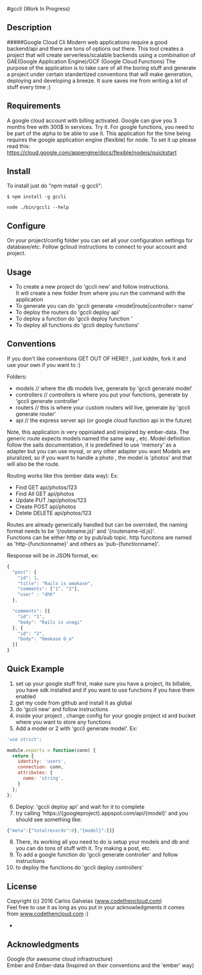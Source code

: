 #gccli (Work In Progress)

## Description

#####Google Cloud Cli 
Modern web applications require a good backend/api and there are tons of options out there. This tool creates a project that will create serverless/scalable backends using a combination of GAE(Google Application Engine)/GCF (Google Cloud Functions)
The purpose of the application is to take care of all the boring stuff and generate a project under certain standertized conventions that will make generation, deploying and developing a breeze. It sure saves me from writing a lot of stuff every time ;)

## Requirements

A google cloud account with billing activated. Google can give you 3 months free with 300$ in services. Try it.
For google functions, you need to be part of the alpha to be able to use it.
This application for the time being requires the google application engine (flexible) for node. To set it up
please read this:
https://cloud.google.com/appengine/docs/flexible/nodejs/quickstart

## Install

To install just do "npm install -g gccli":

```
$ npm install -g gccli
```

```node ./bin/gccli --help```

## Configure

On your project/config folder you can set all your configuration settings for database/etc.
Follow gcloud instructions to connect to your account and project.

## Usage

* To create a new project do 'gccli new' and follow instructions.  
  It will create a new folder from where you run the command with the application
* To generate you can do 'gccli generate <model|route|controller> name'
* To deploy the routers do 'gccli deploy api'
* To deploy a function do 'gccli deploy function <function-name> <trigger>'
* To deploy all functions do 'gccli deploy functions'

## Conventions

If you don't like conventions GET OUT OF HERE!! , just kiddin, fork it and use your own if you want to :)

Folders:  
* models  // where the db models live, generate by 'gccli generate model'  
* controllers // controllers is where you put your functions, generate by 'gccli generate controller'  
* routers // this is where your custom routers will live, generate by 'gccli generate router'  
* api // the express server api (or google cloud function api in the future)

Note, this application is very oppiniated and insipired by ember-data. The generic route expects models named the same way , etc.
Model definition follow the sails documentation, it is predefined to use 'memory' as a adapter but you can use mysql, or any other adapter you want
Models are pluralized, so if you want to handle a photo , the model is 'photos' and that will also be the route.

Routing works like this (ember data way):
Ex:
* Find	GET	api/photos/123
* Find All	GET	api/photos
* Update	PUT	/api/photos/123
* Create	POST	api/photos
* Delete	DELETE	api/photos/123

Routes are already generically handled but can be overrided, the naming format needs to be '{routename.js}' and '{routename-id.js}'.  
Functions can be either http or by pub/sub topic. http funcitons are named as 'http-{functionname}' and others as 'pub-{functionname}'.  

Response will be in JSON format, ex:

```javascript
{
  "post": {
    "id": 1,
    "title": "Rails is omakase",
    "comments": ["1", "2"],
    "user" : "dhh"
  },

  "comments": [{
    "id": "1",
    "body": "Rails is unagi"
  }, {
    "id": "2",
    "body": "Omakase O_o"
  }]
}
```

## Quick Example

1) set up your google stuff first, make sure you have a project, its billable, you have sdk installed and if you
want to use functions if you have them enabled   
2) get my code from github and install it as global  
3) do 'gccli new' and follow instructions  
4) inside your project , change config for your google project id and bucket where you want to store any functions 
5) Add a model or 2 with 'gccli generate model'. Ex:  
```javascript
'use strict';

module.exports = function(conn) {
  return {
    identity: 'users',
    connection: conn,
    attributes: {
      name: 'string',
    }
  };
};
```  
6) Deploy: 'gccli deploy api' and wait for it to complete
7) try calling 'https://{googleproject}.appspot.com/api/{model}' and you should see something like:
```javascript
{"meta":{"totalrecords":0},"{model}":[]}
```
8) There, its working all you need to do is setup your models and db and you can do tons of stuff with it.
Try making a post, etc.  
9) To add a google function do 'gccli generate controller' and follow instructions
10) to deploy the functions do 'gccli deploy controllers'


## License

Copyright (c) 2016 Carlos Galveias (www.codethencloud.com)  
Feel free to use it as long as you put in your acknowledgments it comes from www.codethencloud.com :)

-

## Acknowledgments
Google (for awesome cloud infrastructure)  
Ember and Ember-data (Inspired on their conventions and the 'ember' way)  
